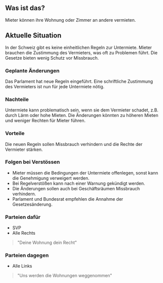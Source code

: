 ## Was ist das?
Mieter können ihre Wohnung oder Zimmer an andere vermieten.

## Aktuelle Situation
In der Schweiz gibt es keine einheitlichen Regeln zur Untermiete. Mieter brauchen die Zustimmung des Vermieters, was oft zu Problemen führt. Die Gesetze bieten wenig Schutz vor Missbrauch.

### Geplante Änderungen
Das Parlament hat neue Regeln eingeführt. Eine schriftliche Zustimmung des Vermieters ist nun für jede Untermiete nötig.

### Nachteile
Untermiete kann problematisch sein, wenn sie dem Vermieter schadet, z.B. durch Lärm oder hohe Mieten. Die Änderungen könnten zu höheren Mieten und weniger Rechten für Mieter führen.

### Vorteile
Die neuen Regeln sollen Missbrauch verhindern und die Rechte der Vermieter stärken.

### Folgen bei Verstössen
- Mieter müssen die Bedingungen der Untermiete offenlegen, sonst kann die Genehmigung verweigert werden.
- Bei Regelverstößen kann nach einer Warnung gekündigt werden.
- Die Änderungen sollen auch bei Geschäftsräumen Missbrauch verhindern.
- Parlament und Bundesrat empfehlen die Annahme der Gesetzesänderung.

### Parteien dafür
- SVP
- Alle Rechts

> "Deine Wohnung dein Recht"

### Parteien dagegen
- Alle Links

> "Uns werden die Wohnungen weggenommen"
